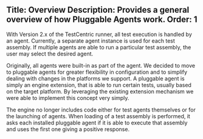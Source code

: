 Title: Overview
Description: Provides a general overview of how Pluggable Agents work.
Order: 1
---
With Version 2.x of the TestCentric runner, all test execution is handled by an agent. Currently, a separate agent instance is used for each test assembly. If multiple agents are able to run a particular test assembly, the user may select the desired agent.

Originally, all agents were built-in as part of the agent. We decided to move to pluggable agents for greater flexibility in configuration and to simplify dealing with changes in the platforms we support. A pluggable agent is simply an engine extension, that is able to run certain tests, usually based on the target platform. By leveraging the existing extension mechanism we were able to implement this concept very simply.

The engine no longer includes code either for test agents themselves or for the launching of agents. When loading of a test assembly is performed, it asks each installed pluggable agent if it is able to execute that assembly and uses the first one giving a positive response.
